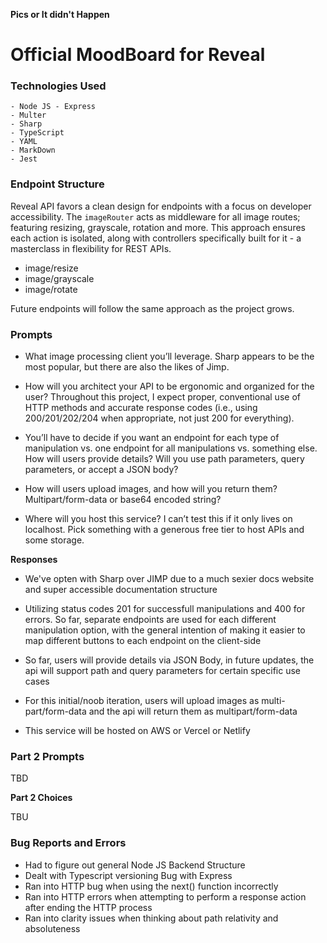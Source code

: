 

**Pics or It didn't Happen** 

<h1> Official MoodBoard for Reveal </h1>


### Technologies Used ###

```
- Node JS - Express
- Multer 
- Sharp
- TypeScript
- YAML
- MarkDown
- Jest

```


### Endpoint Structure ###

Reveal API favors a clean design for endpoints with a focus on developer accessibility. The ``imageRouter`` acts as middleware for all image routes; featuring resizing, grayscale, rotation and more. This approach ensures each action is isolated, along with controllers specifically built for it - a masterclass in flexibility for REST APIs.

- image/resize
- image/grayscale
- image/rotate

Future endpoints will follow the same approach as the project grows.






### Prompts ###


- What image processing client you’ll leverage. Sharp appears to be the most popular, but there are also the likes of Jimp.

- How will you architect your API to be ergonomic and organized for the user? Throughout this project, I expect proper, conventional use of HTTP methods and accurate   response codes (i.e., using 200/201/202/204 when appropriate, not just 200 for everything).

- You’ll have to decide if you want an endpoint for each type of manipulation vs. one endpoint for all manipulations vs. something else. How will users provide details? Will you use path parameters, query parameters, or accept a JSON body?

- How will users upload images, and how will you return them? Multipart/form-data or base64 encoded string?

- Where will you host this service? I can’t test this if it only lives on localhost. Pick something with a generous free tier to host APIs and some storage.

**Responses**

- We've opten with Sharp over JIMP due to a much sexier docs website and super accessible documentation structure

- Utilizing status codes 201 for successfull manipulations and 400 for errors. So far, separate endpoints are used for each different manipulation option, with the general intention of making it easier to map different buttons to each endpoint on the client-side

- So far, users will provide details via JSON Body, in future updates, the api will support path and query parameters for certain specific use cases

- For this initial/noob iteration, users will upload images as multi-part/form-data and the api will return them as multipart/form-data

- This service will be hosted on AWS or Vercel or Netlify



### Part 2 Prompts ###

TBD






**Part 2 Choices**

TBU



### Bug Reports and Errors  ###

- Had to figure out general Node JS Backend Structure
- Dealt with Typescript versioning Bug with Express
- Ran into HTTP bug when using the next() function incorrectly 
- Ran into HTTP errors when attempting to perform a response action after ending the HTTP process
- Ran into clarity issues when thinking about path relativity and absoluteness



